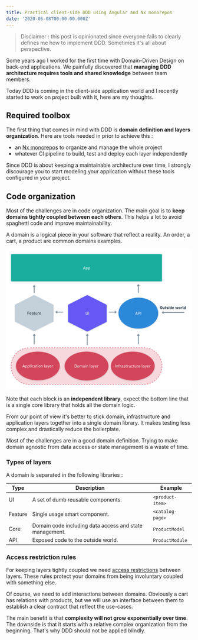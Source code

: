 ```yaml
---
title: Practical client-side DDD using Angular and Nx monorepos
date: '2020-05-08T00:00:00.000Z'
---
```


> Disclaimer : this post is opinionated since everyone fails to clearly defines me how to implement DDD. Sometimes it's all about perspective.

Some years ago I worked for the first time with Domain-Driven Design on back-end applications. We painfully discovered that **managing DDD architecture requires tools and shared knowledge** between team members.

Today DDD is coming in the client-side application world and I recently started to work on project built with it, here are my thoughts.

## Required toolbox

The first thing that comes in mind with DDD is **domain definition and layers organization**. Here are tools needed in prior to achieve this :

- an [Nx monorepos](https://nx.dev) to organize and manage the whole project
- whatever CI pipeline to build, test and deploy each layer independently

Since DDD is about keeping a maintainable architecture over time, I strongly discourage you to start modeling your application without these tools configured in your project.

## Code organization

Most of the challenges are in code organization. The main goal is to **keep domains tightly coupled between each others**. This helps a lot to avoid spaghetti code and improve maintainability.

A domain is a logical piece in your software that reflect a reality. An order, a cart, a product are common domains examples.

![DDD code organization schema](./ddd.png)

Note that each block is an **independent library**, expect the bottom line that is a single core library that holds all the domain logic.

From our point of view it's better to stick domain, infrastructure and application layers together into a single domain library. It makes testing less complex and drastically reduce the boilerplate.

Most of the challenges are in a good domain definition. Trying to make domain agnostic from data access or state management is a waste of time.

### Types of layers

A domain is separated in the following libraries :

| Type    | Description                                             | Example          |
| ------- | ------------------------------------------------------- | ---------------- |
| UI      | A set of dumb reusable components.                      | `<product-item>` |
| Feature | Single usage smart component.                           | `<catalog-page>` |
| Core    | Domain code including data access and state management. | `ProductModel`   |
| API     | Exposed code to the outside world.                      | `ProductModule`  |

### Access restriction rules

For keeping layers tightly coupled we need [access restrictions](https://www.angulararchitects.io/aktuelles/sustainable-angular-architectures-2#check-accesses-to-libraries) between layers. These rules protect your domains from being involuntary coupled with something else.

Of course, we need to add interactions between domains. Obviously a cart has relations with products, but we will use an interface between them to establish a clear contract that reflect the use-cases.

The main benefit is that **complexity will not grow exponentially over time**. The downside is that it starts with a relative complex organization from the beginning. That's why DDD should not be applied blindly.
